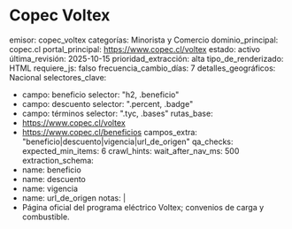 # Copec Voltex

emisor: copec_voltex
categorías: Minorista y Comercio
dominio_principal: copec.cl
portal_principal: https://www.copec.cl/voltex
estado: activo
última_revisión: 2025-10-15
prioridad_extracción: alta
tipo_de_renderizado: HTML
requiere_js: falso
frecuencia_cambio_días: 7
detalles_geográficos: Nacional
selectores_clave:
  - campo: beneficio
    selector: "h2, .beneficio"
  - campo: descuento
    selector: ".percent, .badge"
  - campo: términos
    selector: ".tyc, .bases"
rutas_base:
  - https://www.copec.cl/voltex
  - https://www.copec.cl/beneficios
campos_extra: "beneficio|descuento|vigencia|url_de_origen"
qa_checks:
  expected_min_items: 6
crawl_hints:
  wait_after_nav_ms: 500
extraction_schema:
  - name: beneficio
  - name: descuento
  - name: vigencia
  - name: url_de_origen
notas: |
  - Página oficial del programa eléctrico Voltex; convenios de carga y combustible.
